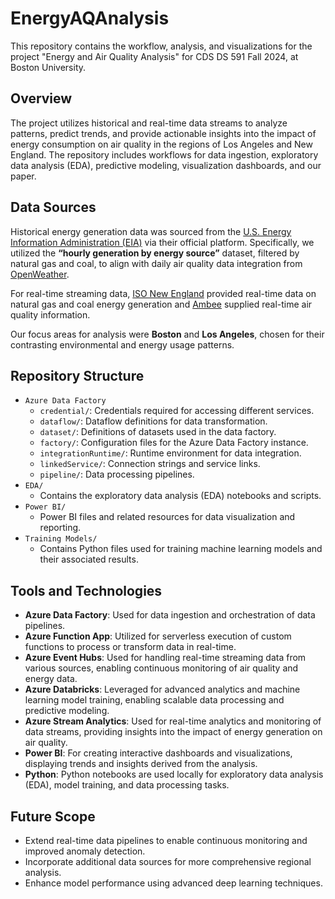# EnergyAQAnalysis

This repository contains the workflow, analysis, and visualizations for the project "Energy and Air Quality Analysis" for CDS DS 591 Fall 2024, at Boston University.

## Overview

The project utilizes historical and real-time data streams to analyze patterns, predict trends, and provide actionable insights into the impact of energy consumption on air quality in the regions of Los Angeles and New England. The repository includes workflows for data ingestion, exploratory data analysis (EDA), predictive modeling, visualization dashboards, and our paper.

## Data Sources

Historical energy generation data was sourced from the [U.S. Energy Information Administration (EIA)](https://www.eia.gov) via their official platform. Specifically, we utilized the **“hourly generation by energy source”** dataset, filtered by natural gas and coal, to align with daily air quality data integration from [OpenWeather](https://openweathermap.org/history).

For real-time streaming data, [ISO New England](https://webservices.iso-ne.com/docs/v1.1/) provided real-time data on natural gas and coal energy generation and [Ambee](https://www.getambee.com/api/air-quality) supplied real-time air quality information.

Our focus areas for analysis were **Boston** and **Los Angeles**, chosen for their contrasting environmental and energy usage patterns.

## Repository Structure

- `Azure Data Factory`
  - `credential/`: Credentials required for accessing different services.
  - `dataflow/`: Dataflow definitions for data transformation.
  - `dataset/`: Definitions of datasets used in the data factory.
  - `factory/`: Configuration files for the Azure Data Factory instance.
  - `integrationRuntime/`: Runtime environment for data integration.
  - `linkedService/`: Connection strings and service links.
  - `pipeline/`: Data processing pipelines.
- `EDA/`
  - Contains the exploratory data analysis (EDA) notebooks and scripts.
- `Power BI/`
  - Power BI files and related resources for data visualization and reporting.
- `Training Models/`
  - Contains Python files used for training machine learning models and their associated results.


## Tools and Technologies

- **Azure Data Factory**: Used for data ingestion and orchestration of data pipelines.
- **Azure Function App**: Utilized for serverless execution of custom functions to process or transform data in real-time.
- **Azure Event Hubs**: Used for handling real-time streaming data from various sources, enabling continuous monitoring of air quality and energy data.
- **Azure Databricks**: Leveraged for advanced analytics and machine learning model training, enabling scalable data processing and predictive modeling.
- **Azure Stream Analytics**: Used for real-time analytics and monitoring of data streams, providing insights into the impact of energy generation on air quality.
- **Power BI**: For creating interactive dashboards and visualizations, displaying trends and insights derived from the analysis.
- **Python**: Python notebooks are used locally for exploratory data analysis (EDA), model training, and data processing tasks.

## Future Scope

- Extend real-time data pipelines to enable continuous monitoring and improved anomaly detection.
- Incorporate additional data sources for more comprehensive regional analysis.
- Enhance model performance using advanced deep learning techniques.
